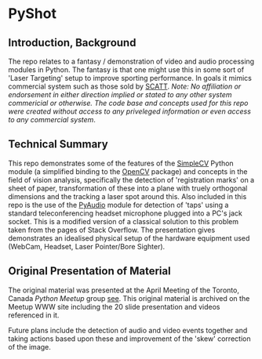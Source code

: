 # PyShot

## Introduction, Background

The repo relates to a fantasy / demonstration of video and audio processing modules in Python.  The fantasy is that one might use this in some sort of 'Laser Targeting' setup to improve sporting performance.  In goals it mimics commercial system such as those sold by [SCATT](http://scatt.com).
_*Note:* No affiliation or endorsement in either direction implied or stated to any other system commericial or otherwise.  The code base and concepts used for this repo were created without access to any priveleged information or even access to any commercial system_.

## Technical Summary

This repo demonstrates some of the features of the [SimpleCV](http://simplecv.org/) Python module (a simplified binding to the [OpenCV](http://opencv.org/) package) and concepts in the field of vision analysis, specifically the detection of 'registration marks' on a sheet of paper, transformation of these into a plane with truely orthogonal dimensions and the tracking a laser spot around this.
Also included in this repo is the use of the [PyAudio](https://people.csail.mit.edu/hubert/pyaudio/) module for detection of 'taps' using a standard teleconferencing headset microphone plugged into a PC's jack socket.  This is a modified version of a classical solution to this problem taken from the pages of Stack Overflow.
The presentation gives demonstrates an idealised physical setup of the hardware equipment used (WebCam, Headset, Laser Pointer/Bore Sighter).

## Original Presentation of Material

The original material was presented at the April Meeting of the Toronto, Canada *Python Meetup* group [see](http://www.meetup.com/Python-Toronto/events/229959373/).  This original material is archived on the Meetup WWW site including the 20 slide presentation and videos referenced in it.


Future plans include the detection of audio and video events together and taking actions based upon these and improvement of the 'skew' correction of the image.
